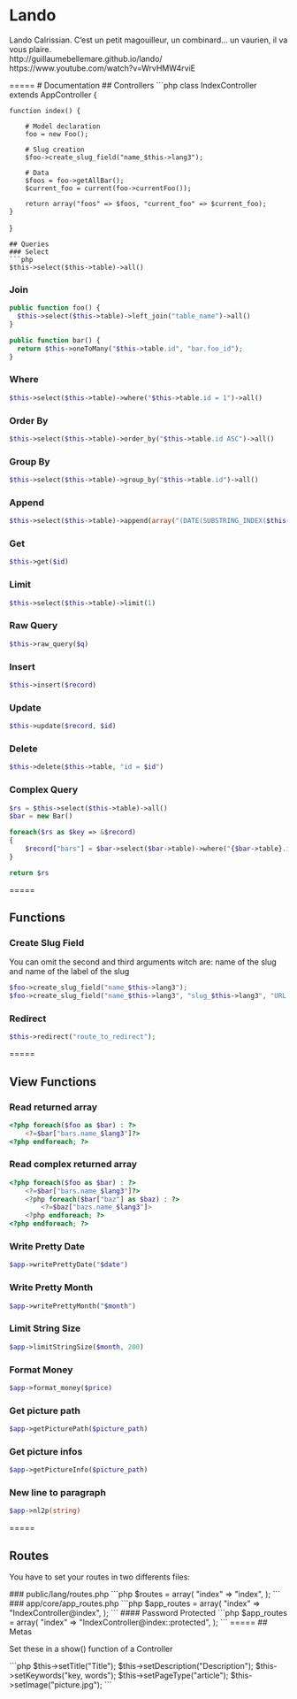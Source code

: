 # Lando
<p>Lando Calrissian. C’est un petit magouilleur, un combinard... un vaurien, il va vous plaire.<br>http://guillaumebellemare.github.io/lando/<br>https://www.youtube.com/watch?v=WrvHMW4rviE</p>
=====
# Documentation
## Controllers
```php
class IndexController extends AppController {

	function index() {
		
		# Model declaration
		foo = new Foo();
		
		# Slug creation
		$foo->create_slug_field("name_$this->lang3");
		
		# Data
		$foos = foo->getAllBar();
		$current_foo = current(foo->currentFoo());
		
		return array("foos" => $foos, "current_foo" => $current_foo);
	}
	
}
```
## Queries
### Select
```php
$this->select($this->table)->all()
```
### Join
```php
public function foo() {
  $this->select($this->table)->left_join("table_name")->all()
}

public function bar() {
  return $this->oneToMany("$this->table.id", "bar.foo_id");
}
```
### Where
```php
$this->select($this->table)->where("$this->table.id = 1")->all()
```
### Order By
```php
$this->select($this->table)->order_by("$this->table.id ASC")->all()
```
### Group By
```php
$this->select($this->table)->group_by("$this->table.id")->all()
```
### Append
```php
$this->select($this->table)->append(array("(DATE(SUBSTRING_INDEX($this->table.date_activation, ',', -1)) - INTERVAL 1 MONTH) AS special_date_renew", "DATE(SUBSTRING_INDEX($this->table.date_activation, ',', -1)) AS special_date_end"))->all()
```
### Get
```php
$this->get($id)
```
### Limit
```php
$this->select($this->table)->limit(1)
```
### Raw Query
```php
$this->raw_query($q)
```
### Insert
```php
$this->insert($record)
```
### Update
```php
$this->update($record, $id)
```
### Delete
```php
$this->delete($this->table, "id = $id")
```
### Complex Query
```php
$rs = $this->select($this->table)->all()
$bar = new Bar()

foreach($rs as $key => &$record)
{
	$record["bars"] = $bar->select($bar->table)->where("{$bar->table}.id = {$record['{$this->table}.id']}")
}

return $rs
```
=====
## Functions
### Create Slug Field
You can omit the second and third arguments witch are: name of the slug and name of the label of the slug
```php
$foo->create_slug_field("name_$this->lang3");
$foo->create_slug_field("name_$this->lang3", "slug_$this->lang3", "URL Slug - $this->lang2");
```
### Redirect
```php
$this->redirect("route_to_redirect");
```
=====
## View Functions
### Read returned array
```php
<?php foreach($foo as $bar) : ?>
	<?=$bar["bars.name_$lang3"]?>
<?php endforeach; ?>
```
### Read complex returned array
```php
<?php foreach($foo as $bar) : ?>
	<?=$bar["bars.name_$lang3"]?>
	<?php foreach($bar["baz"] as $baz) : ?>
		<?=$baz["bazs.name_$lang3"]>
	<?php endforeach; ?>
<?php endforeach; ?>
```
### Write Pretty Date
```php
$app->writePrettyDate("$date")
```
### Write Pretty Month
```php
$app->writePrettyMonth("$month")
```
### Limit String Size
```php
$app->limitStringSize($month, 200)
```
### Format Money
```php
$app->format_money($price)
```
### Get picture path
```php
$app->getPicturePath($picture_path)
```
### Get picture infos
```php
$app->getPictureInfo($picture_path)
```
### New line to paragraph
```php
$app->nl2p(string)
```
=====
## Routes
<p>You have to set your routes in two differents files:</p>
### public/lang/routes.php
```php
$routes = array(
	"index" => "index",
);
```
### app/core/app_routes.php
```php
$app_routes = array(
	"index" => "IndexController@index",
);
```
#### Password Protected
```php
$app_routes = array(
	"index" => "IndexController@index::protected",
);
```
=====
## Metas
<p>Set these in a show() function of a Controller</p>
```php
$this->setTitle("Title");
$this->setDescription("Description");
$this->setKeywords("key, words");
$this->setPageType("article");
$this->setImage("picture.jpg");
```
